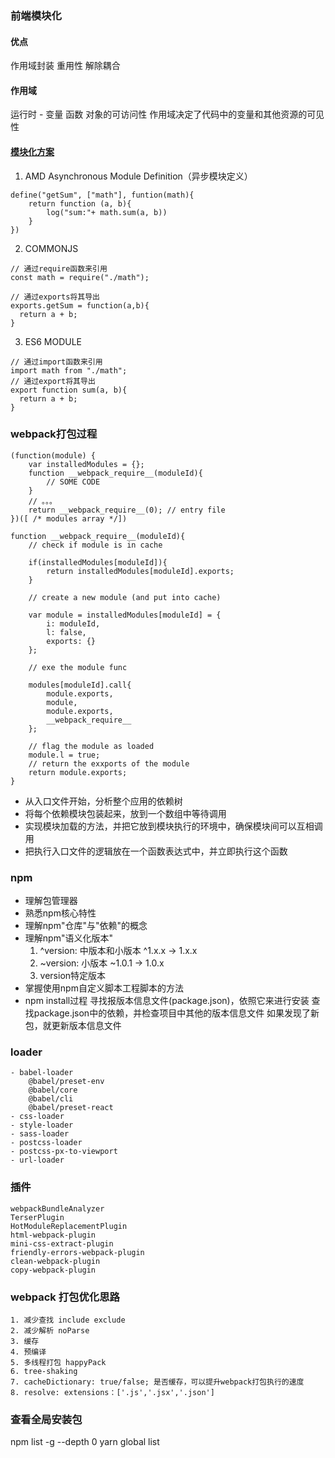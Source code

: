 ### 前端模块化

#### 优点

作用域封装
重用性
解除耦合

#### 作用域

运行时 - 变量 函数 对象的可访问性
作用域决定了代码中的变量和其他资源的可见性

#### [模块化方案](http://www.ruanyifeng.com/blog/2012/10/javascript_module.html)
1. AMD
Asynchronous Module Definition（异步模块定义）
```
define("getSum", ["math"], funtion(math){
    return function (a, b){
        log("sum:"+ math.sum(a, b))
    }
})
```
2. COMMONJS
```
// 通过require函数来引用
const math = require("./math");

// 通过exports将其导出
exports.getSum = function(a,b){
  return a + b;
}

```
3. ES6 MODULE

```
// 通过import函数来引用
import math from "./math";
// 通过export将其导出
export function sum(a, b){
  return a + b;
}
```

### webpack打包过程

```
(function(module) {
    var installedModules = {};
    function __webpack_require__(moduleId){
        // SOME CODE
    }
    // 。。。
    return __webpack_require__(0); // entry file
})([ /* modules array */])
```

```
function __webpack_require__(moduleId){
    // check if module is in cache

    if(installedModules[moduleId]){
        return installedModules[moduleId].exports;
    }

    // create a new module (and put into cache)

    var module = installedModules[moduleId] = {
        i: moduleId,
        l: false,
        exports: {}
    };

    // exe the module func

    modules[moduleId].call{
        module.exports,
        module,
        module.exports,
        __webpack_require__
    };

    // flag the module as loaded
    module.l = true;
    // return the exxports of the module
    return module.exports;
}
```


- 从入口文件开始，分析整个应用的依赖树
- 将每个依赖模块包装起来，放到一个数组中等待调用
- 实现模块加载的方法，并把它放到模块执行的环境中，确保模块间可以互相调用
- 把执行入口文件的逻辑放在一个函数表达式中，并立即执行这个函数


### npm

- 理解包管理器
- 熟悉npm核心特性
- 理解npm"仓库"与"依赖"的概念
- 理解npm"语义化版本"
  1. ^version: 中版本和小版本 ^1.x.x -> 1.x.x
  2. ~version: 小版本 ~1.0.1 -> 1.0.x
  3. version特定版本
- 掌握使用npm自定义脚本工程脚本的方法
- npm install过程
    寻找报版本信息文件(package.json)，依照它来进行安装
    查找package.json中的依赖，并检查项目中其他的版本信息文件
    如果发现了新包，就更新版本信息文件

### loader

    - babel-loader
        @babel/preset-env
        @babel/core
        @babel/cli
        @babel/preset-react
    - css-loader
    - style-loader
    - sass-loader
    - postcss-loader
    - postcss-px-to-viewport
    - url-loader

### 插件

    webpackBundleAnalyzer
    TerserPlugin
    HotModuleReplacementPlugin
    html-webpack-plugin
    mini-css-extract-plugin
    friendly-errors-webpack-plugin
    clean-webpack-plugin
    copy-webpack-plugin


### webpack 打包优化思路

    1. 减少查找 include exclude
    2. 减少解析 noParse
    3. 缓存
    4. 预编译
    5. 多线程打包 happyPack
    6. tree-shaking
    7. cacheDictionary: true/false; 是否缓存，可以提升webpack打包执行的速度
    8. resolve: extensions：['.js','.jsx','.json']

### 查看全局安装包 

npm list -g --depth 0
yarn global list
